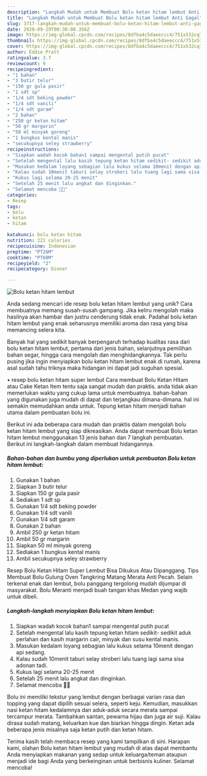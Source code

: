 ```yaml
---
description: "Langkah Mudah untuk Membuat Bolu ketan hitam lembut Anti Gagal"
title: "Langkah Mudah untuk Membuat Bolu ketan hitam lembut Anti Gagal"
slug: 3717-langkah-mudah-untuk-membuat-bolu-ketan-hitam-lembut-anti-gagal
date: 2020-09-29T00:30:08.356Z
image: https://img-global.cpcdn.com/recipes/8dfba4c5daeeccc4/751x532cq70/bolu-ketan-hitam-lembut-foto-resep-utama.jpg
thumbnail: https://img-global.cpcdn.com/recipes/8dfba4c5daeeccc4/751x532cq70/bolu-ketan-hitam-lembut-foto-resep-utama.jpg
cover: https://img-global.cpcdn.com/recipes/8dfba4c5daeeccc4/751x532cq70/bolu-ketan-hitam-lembut-foto-resep-utama.jpg
author: Eddie Pratt
ratingvalue: 3.7
reviewcount: 9
recipeingredient:
- "1 bahan"
- "3 butir telur"
- "150 gr gula pasir"
- "1 sdt sp"
- "1/4 sdt beking powder"
- "1/4 sdt vanili"
- "1/4 sdt garam"
- "2 bahan"
- "250 gr ketan hitam"
- "50 gr margarin"
- "50 ml minyak goreng"
- "1 bungkus kental manis"
- "secukupnya seley strawberry"
recipeinstructions:
- "Siapkan wadah kocok bahan1 sampai mengental putih pucat"
- "Setelah mengental lalu kasih tepung ketan hitam sedikit- sedikit aduk perlahan dan kasih margarin cair, minyak dan susu kental manis."
- "Masukan kedalam loyang sebagian lalu kukus selama 10menit dengan api sedang."
- "Kalau sudah 10menit taburi selay stroberi lalu tuang lagi sama sisa adonan tadi."
- "Kukus lagi selama 20-25 menit"
- "Setelah 25 menit lalu angkat dan dinginkan."
- "Selamat mencoba 👩‍🍳"
categories:
- Resep
tags:
- bolu
- ketan
- hitam

katakunci: bolu ketan hitam 
nutrition: 221 calories
recipecuisine: Indonesian
preptime: "PT26M"
cooktime: "PT60M"
recipeyield: "2"
recipecategory: Dinner

---
```



![Bolu ketan hitam lembut](https://img-global.cpcdn.com/recipes/8dfba4c5daeeccc4/751x532cq70/bolu-ketan-hitam-lembut-foto-resep-utama.jpg)

Anda sedang mencari ide resep bolu ketan hitam lembut yang unik? Cara membuatnya memang susah-susah gampang. Jika keliru mengolah maka hasilnya akan hambar dan justru cenderung tidak enak. Padahal bolu ketan hitam lembut yang enak seharusnya memiliki aroma dan rasa yang bisa memancing selera kita.

Banyak hal yang sedikit banyak berpengaruh terhadap kualitas rasa dari bolu ketan hitam lembut, pertama dari jenis bahan, selanjutnya pemilihan bahan segar, hingga cara mengolah dan menghidangkannya. Tak perlu pusing jika ingin menyiapkan bolu ketan hitam lembut enak di rumah, karena asal sudah tahu triknya maka hidangan ini dapat jadi suguhan spesial.

• resep bolu ketan hitam super lembut Cara membuat Bolu Ketan Hitam atau Cake Ketan Item tentu saja sangat mudah dan praktis. anda tidak akan memerlukan waktu yang cukup lama untuk membuatnya. bahan-bahan yang digunakan juga mudah di dapat dan terjangkau dimana-dimana. hal ini semakin memudahkan anda untuk. Tepung ketan hitam menjadi bahan utama dalam pembuatan bolu ini.


Berikut ini ada beberapa cara mudah dan praktis dalam mengolah bolu ketan hitam lembut yang siap dikreasikan. Anda dapat membuat Bolu ketan hitam lembut menggunakan 13 jenis bahan dan 7 langkah pembuatan. Berikut ini langkah-langkah dalam membuat hidangannya.

<!--inarticleads1-->

##### Bahan-bahan dan bumbu yang diperlukan untuk pembuatan Bolu ketan hitam lembut:

1. Gunakan 1 bahan
1. Siapkan 3 butir telur
1. Siapkan 150 gr gula pasir
1. Sediakan 1 sdt sp
1. Gunakan 1/4 sdt beking powder
1. Gunakan 1/4 sdt vanili
1. Gunakan 1/4 sdt garam
1. Gunakan 2 bahan
1. Ambil 250 gr ketan hitam
1. Ambil 50 gr margarin
1. Siapkan 50 ml minyak goreng
1. Sediakan 1 bungkus kental manis
1. Ambil secukupnya seley strawberry


Resep Bolu Ketan Hitam Super Lembut Bisa Dikukus Atau Dipanggang. Tips Membuat Bolu Gulung Oven Tangkring Matang Merata Anti Pecah. Selain terkenal enak dan lembut, bolu panggang tergolong mudah dijumpai di masyarakat. Bolu Meranti menjadi buah tangan khas Medan yang wajib untuk dibeli. 

<!--inarticleads2-->

##### Langkah-langkah menyiapkan Bolu ketan hitam lembut:

1. Siapkan wadah kocok bahan1 sampai mengental putih pucat
1. Setelah mengental lalu kasih tepung ketan hitam sedikit- sedikit aduk perlahan dan kasih margarin cair, minyak dan susu kental manis.
1. Masukan kedalam loyang sebagian lalu kukus selama 10menit dengan api sedang.
1. Kalau sudah 10menit taburi selay stroberi lalu tuang lagi sama sisa adonan tadi.
1. Kukus lagi selama 20-25 menit
1. Setelah 25 menit lalu angkat dan dinginkan.
1. Selamat mencoba 👩‍🍳


Bolu ini memiliki tekstur yang lembut dengan berbagai varian rasa dan topping yang dapat dipilih sesuai selera, seperti keju. Kemudian, masukkan nasi ketan hitam kedalamnya dan aduk-aduk secara merata sampai tercampur merata. Tambahkan santan, pewarna hijau dan juga air suji. Kalau dirasa sudah matang, keluarkan kue dan biarkan hingga dingin. Ketan ada beberapa jenis misalnya saja ketan putih dan ketan hitam. 

Terima kasih telah membaca resep yang kami tampilkan di sini. Harapan kami, olahan Bolu ketan hitam lembut yang mudah di atas dapat membantu Anda menyiapkan makanan yang sedap untuk keluarga/teman ataupun menjadi ide bagi Anda yang berkeinginan untuk berbisnis kuliner. Selamat mencoba!

